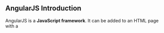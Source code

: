 AngularJS Introduction
----------------------


AngularJS is a **JavaScript framework**. It can be added to an HTML page with a <script> tag.

AngularJS extends HTML attributes with **Directives**, and binds data to HTML with **Expressions**.

---

AngularJS is a JavaScript Framework
-----------------------------------

AngularJS is a JavaScript framework written in JavaScript.

AngularJS is distributed as a JavaScript file, and can be added to a web page with a script tag:

<script src\="https://ajax.googleapis.com/ajax/libs/angularjs/1.6.9/angular.min.js"\></script\>

---

AngularJS Extends HTML
----------------------

AngularJS extends HTML with **ng-directives**.

The **ng-app** directive defines an AngularJS application.

The **ng-model** directive binds the value of HTML controls (input, select, textarea) to application data.

The **ng-bind** directive binds application data to the HTML view.

### AngularJS Example

```html
<!DOCTYPE html>  
<html\>  
<script src\="https://ajax.googleapis.com/ajax/libs/angularjs/1.6.9/angular.min.js"\></script\>  
<body\>

<div ng-app\=""\>  
  <p\>Name: <input type\="text" ng-model\="name"\></p\>  
  <p ng-bind\="name"\></p\>  
</div\>

</body\>  
</html\>
```


Example explained:

AngularJS starts automatically when the web page has loaded.

The **ng-app** directive tells AngularJS that the <div> element is the "owner" of an AngularJS **application**.

The **ng-model** directive binds the value of the input field to the application variable **name**.

The **ng-bind** directive binds the content of the <p> element to the application variable **name**.


---

AngularJS Directives
--------------------

As you have already seen, AngularJS directives are HTML attributes with an **ng** prefix.

The **ng-init** directive initializes AngularJS application variables.

### AngularJS Example
```html
<div ng-app\="" ng-init\="firstName='John'"\>

<p\>The name is <span ng-bind\="firstName"\></span\></p\>

</div\>
```


Alternatively with valid HTML:

### AngularJS Example
```html
<div data-ng-app\="" data-ng-init\="firstName='John'"\>

<p\>The name is <span data-ng-bind\="firstName"\></span\></p\>

</div\>
```


You can use **data-ng-**, instead of **ng-**, if you want to make your page HTML valid.

You will learn a lot more about directives later in this tutorial.

---

AngularJS Expressions
---------------------

AngularJS expressions are written inside double braces: **{{ expression }}**.

AngularJS will "output" data exactly where the expression is written:

### AngularJS Example
```html
<!DOCTYPE html>  
<html\>  
<script src\="https://ajax.googleapis.com/ajax/libs/angularjs/1.6.9/angular.min.js"\></script\>  
<body\>

<div ng-app\=""\>  
  <p\>My first expression: {{ 5 + 5 }}</p\>  
</div\>

</body\>  
</html\>
```


AngularJS expressions bind AngularJS data to HTML the same way as the **ng-bind** directive.

### AngularJS Example

```html
<!DOCTYPE html>  
<html\>  
<script src\="https://ajax.googleapis.com/ajax/libs/angularjs/1.6.9/angular.min.js"\></script\>  
<body\>

<div ng-app\=""\>  
  <p\>Name: <input type\="text" ng-model\="name"\></p\>  
  <p\>{{name}}</p\>  
</div\>

</body\>  
</html\>
```



---

AngularJS Applications
----------------------

AngularJS **modules** define AngularJS applications.

AngularJS **controllers** control AngularJS applications.

The **ng-app** directive defines the application, the **ng-controller** directive defines the controller.

### AngularJS Example
```html
<div ng-app\="**myApp**" ng-controller\="**myCtrl**"\>

First Name: <input type\="text" ng-model\="firstName"\><br\>  
Last Name: <input type\="text" ng-model\="lastName"\><br\>  
<br\>  
Full Name: {{firstName + " " + lastName}}

</div\>

<script\>  
var app = angular.module('**myApp**', \[\]);  
app.controller('**myCtrl**', function($scope) {  
  $scope.firstName= "John";  
  $scope.lastName= "Doe";  
});  
</script\>
```


AngularJS modules define applications:

### AngularJS Module
```js
var app = angular.module('myApp', \[\]);

AngularJS controllers control applications:

### AngularJS Controller

app.controller('myCtrl', function($scope) {  
  $scope.firstName= "John";  
  $scope.lastName= "Doe";  
});
```

